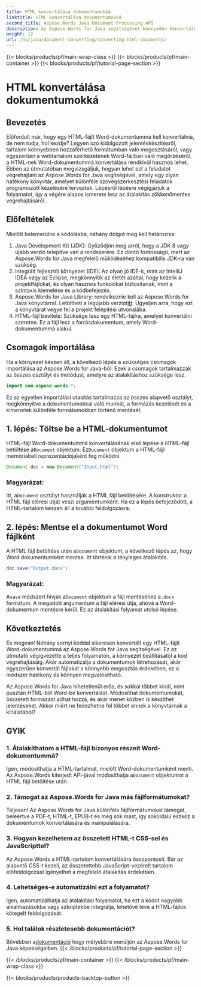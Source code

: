 ```yaml
---
title: HTML konvertálása dokumentumokká
linktitle: HTML konvertálása dokumentumokká
second_title: Aspose.Words Java Document Processing API
description: Az Aspose.Words for Java segítségével könnyedén konvertálhat HTML-t Word-dokumentummá. Átfogó útmutatónk segítségével megtudhatja, hogyan hajthatja végre ezt az átalakítást néhány lépésben.
weight: 12
url: /hu/java/document-converting/converting-html-documents/
---
```


{{< blocks/products/pf/main-wrap-class >}}
{{< blocks/products/pf/main-container >}}
{{< blocks/products/pf/tutorial-page-section >}}

# HTML konvertálása dokumentumokká


## Bevezetés

Előfordult már, hogy egy HTML-fájlt Word-dokumentummá kell konvertálnia, de nem tudja, hol kezdje? Legyen szó kidolgozott jelentéskészítésről, tartalom könnyebben hozzáférhető formátumban való megosztásáról, vagy egyszerűen a webtartalom szerkezetének Word-fájlban való megőrzéséről, a HTML-nek Word-dokumentummá konvertálása rendkívül hasznos lehet. Ebben az útmutatóban megvizsgáljuk, hogyan lehet ezt a feladatot végrehajtani az Aspose.Words for Java segítségével, amely egy olyan hatékony könyvtár, amelyet különféle szövegszerkesztési feladatok programozott kezelésére terveztek. Lépésről lépésre végigjárjuk a folyamatot, így a végére alapos ismerete lesz az átalakítás zökkenőmentes végrehajtásáról.

## Előfeltételek

Mielőtt belemerülne a kódolásba, néhány dolgot meg kell határoznia:

1. Java Development Kit (JDK): Győződjön meg arról, hogy a JDK 8 vagy újabb verzió telepítve van a rendszerére. Ez döntő fontosságú, mert az Aspose.Words for Java megfelelő működéséhez kompatibilis JDK-ra van szükség.
2. Integrált fejlesztői környezet (IDE): Az olyan jó IDE-k, mint az IntelliJ IDEA vagy az Eclipse, megkönnyítik az életét azáltal, hogy kezelik a projektfájlokat, és olyan hasznos funkciókat biztosítanak, mint a szintaxis kiemelése és a kódbefejezés.
3.  Aspose.Words for Java Library: rendelkeznie kell az Aspose.Words for Java könyvtárral. Letöltheti a legújabb verziót[itt](https://releases.aspose.com/words/java/). Ügyeljen arra, hogy ezt a könyvtárat vegye fel a projekt felépítési útvonalába.
4. HTML-fájl bevitele: Szüksége lesz egy HTML-fájlra, amelyet konvertálni szeretne. Ez a fájl lesz a forrásdokumentum, amely Word-dokumentummá alakul.

## Csomagok importálása

Ha a környezet készen áll, a következő lépés a szükséges csomagok importálása az Aspose.Words for Java-ból. Ezek a csomagok tartalmazzák az összes osztályt és metódust, amelyre az átalakításhoz szüksége lesz.

```java
import com.aspose.words.*;
```

Ez az egyetlen importálási utasítás tartalmazza az összes alapvető osztályt, megkönnyítve a dokumentumokkal való munkát, a formázás kezelését és a kimenetek különféle formátumokban történő mentését.

## 1. lépés: Töltse be a HTML-dokumentumot

 HTML-fájl Word-dokumentummá konvertálásának első lépése a HTML-fájl betöltése a`Document` objektum. Ez`Document` objektum a HTML-fájl memóriabeli reprezentációjaként fog működni.

```java
Document doc = new Document("Input.html");
```

### Magyarázat:

 Itt, a`Document` osztályt használják a HTML fájl betöltésére. A konstruktor a HTML fájl elérési útját veszi argumentumként. Ha ez a lépés befejeződött, a HTML-tartalom készen áll a további feldolgozásra.

## 2. lépés: Mentse el a dokumentumot Word fájlként

 A HTML fájl betöltése után a`Document` objektum, a következő lépés az, hogy Word dokumentumként mentse. Itt történik a tényleges átalakítás.

```java
doc.save("Output.docx");
```

### Magyarázat:

 A`save` módszert hívják a`Document` objektum a fájl mentéséhez a`.docx` formátum. A megadott argumentum a fájl elérési útja, ahová a Word-dokumentum mentésre kerül. Ez az átalakítási folyamat utolsó lépése.

## Következtetés

És megvan! Néhány sornyi kóddal sikeresen konvertált egy HTML-fájlt Word-dokumentummá az Aspose.Words for Java segítségével. Ez az útmutató végigvezette a teljes folyamaton, a környezet beállításától a kód végrehajtásáig. Akár automatizálja a dokumentumok létrehozását, akár egyszerűen konvertál fájlokat a könnyebb megosztás érdekében, ez a módszer hatékony és könnyen megvalósítható.

Az Aspose.Words for Java hihetetlenül erős, és sokkal többet kínál, mint pusztán HTML-ből Word-be konvertálást. Módosíthat dokumentumokat, összetett formázást adhat hozzá, és akár menet közben is készíthet jelentéseket. Akkor miért ne fedezhetne fel többet ennek a könyvtárnak a kínálatából?

## GYIK

### 1. Átalakíthatom a HTML-fájl bizonyos részeit Word-dokumentummá?

 Igen, módosíthatja a HTML-tartalmat, mielőtt Word-dokumentumként menti. Az Aspose.Words kiterjedt API-jával módosíthatja a`Document` objektumot a HTML fájl betöltése után.

### 2. Támogat az Aspose.Words for Java más fájlformátumokat?

Teljesen! Az Aspose.Words for Java különféle fájlformátumokat támogat, beleértve a PDF-t, HTML-t, EPUB-t és még sok mást, így sokoldalú eszköz a dokumentumok konvertálására és manipulálására.

### 3. Hogyan kezelhetem az összetett HTML-t CSS-sel és JavaScripttel?

Az Aspose.Words a HTML-tartalom konvertálására összpontosít. Bár az alapvető CSS-t kezeli, az összetettebb JavaScript-vezérelt tartalom előfeldolgozást igényelhet a megfelelő átalakítás érdekében.

### 4. Lehetséges-e automatizálni ezt a folyamatot?

Igen, automatizálhatja az átalakítási folyamatot, ha ezt a kódot nagyobb alkalmazásokba vagy szkriptekbe integrálja, lehetővé téve a HTML-fájlok kötegelt feldolgozását.

### 5. Hol találok részletesebb dokumentációt?

 Bővebben a[dokumentáció](https://reference.aspose.com/words/java/) hogy mélyebbre merüljön az Aspose.Words for Java képességeiben.
{{< /blocks/products/pf/tutorial-page-section >}}

{{< /blocks/products/pf/main-container >}}
{{< /blocks/products/pf/main-wrap-class >}}

{{< blocks/products/products-backtop-button >}}

